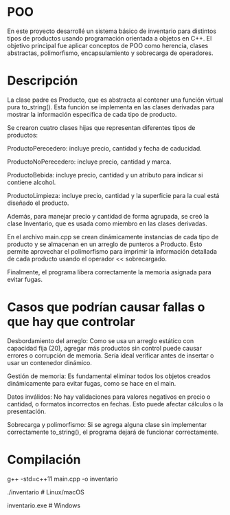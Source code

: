 # POO
En este proyecto desarrollé un sistema básico de inventario para distintos tipos de productos usando programación orientada a objetos en C++. El objetivo principal fue aplicar conceptos de POO como herencia, clases abstractas, polimorfismo, encapsulamiento y sobrecarga de operadores.

# Descripción
La clase padre es Producto, que es abstracta al contener una función virtual pura to_string(). Esta función se implementa en las clases derivadas para mostrar la información específica de cada tipo de producto.

Se crearon cuatro clases hijas que representan diferentes tipos de productos:

ProductoPerecedero: incluye precio, cantidad y fecha de caducidad.

ProductoNoPerecedero: incluye precio, cantidad y marca.

ProductoBebida: incluye precio, cantidad y un atributo para indicar si contiene alcohol.

ProductoLimpieza: incluye precio, cantidad y la superficie para la cual está diseñado el producto.

Además, para manejar precio y cantidad de forma agrupada, se creó la clase Inventario, que es usada como miembro en las clases derivadas.

En el archivo main.cpp se crean dinámicamente instancias de cada tipo de producto y se almacenan en un arreglo de punteros a Producto. Esto permite aprovechar el polimorfismo para imprimir la información detallada de cada producto usando el operador << sobrecargado.

Finalmente, el programa libera correctamente la memoria asignada para evitar fugas.

# Casos que podrían causar fallas o que hay que controlar
Desbordamiento del arreglo: Como se usa un arreglo estático con capacidad fija (20), agregar más productos sin control puede causar errores o corrupción de memoria. Sería ideal verificar antes de insertar o usar un contenedor dinámico.

Gestión de memoria: Es fundamental eliminar todos los objetos creados dinámicamente para evitar fugas, como se hace en el main.

Datos inválidos: No hay validaciones para valores negativos en precio o cantidad, o formatos incorrectos en fechas. Esto puede afectar cálculos o la presentación.

Sobrecarga y polimorfismo: Si se agrega alguna clase sin implementar correctamente to_string(), el programa dejará de funcionar correctamente.

# Compilación
g++ -std=c++11 main.cpp -o inventario

./inventario    # Linux/macOS

inventario.exe  # Windows
